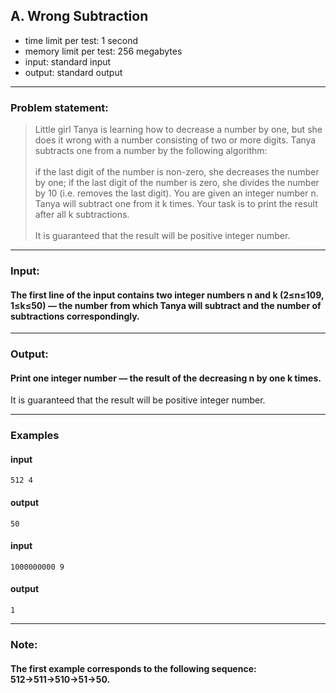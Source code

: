 ## A. Wrong Subtraction

* time limit per test: 1 second
* memory limit per test: 256  megabytes
* input: standard input
* output: standard output

___
### **Problem statement:**
>Little girl Tanya is learning how to decrease a number by one, but she does it wrong with a number consisting of two or more digits. Tanya subtracts one from a number by the following algorithm:\
\
if the last digit of the number is non-zero, she decreases the number by one;
if the last digit of the number is zero, she divides the number by 10 (i.e. removes the last digit).
You are given an integer number n. Tanya will subtract one from it k times. Your task is to print the result after all k subtractions.\
\
It is guaranteed that the result will be positive integer number.
___
### **Input:**
#### The first line of the input contains two integer numbers n and k (2≤n≤109, 1≤k≤50) — the number from which Tanya will subtract and the number of subtractions correspondingly.

___
### **Output:**
#### Print one integer number — the result of the decreasing n by one k times.

It is guaranteed that the result will be positive integer number.

___
### **Examples**
#### input
    512 4
#### output
    50

#### input
    1000000000 9
#### output
    1

___
### **Note:**
#### The first example corresponds to the following sequence: 512→511→510→51→50.